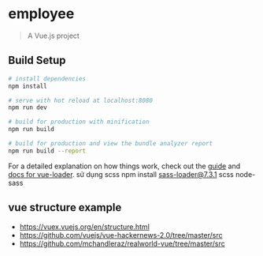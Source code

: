 # employee

> A Vue.js project

## Build Setup

``` bash
# install dependencies
npm install

# serve with hot reload at localhost:8080
npm run dev

# build for production with minification
npm run build

# build for production and view the bundle analyzer report
npm run build --report
```

For a detailed explanation on how things work, check out the [guide](http://vuejs-templates.github.io/webpack/) and [docs for vue-loader](http://vuejs.github.io/vue-loader).
sử dụng scss
npm install sass-loader@7.3.1 scss node-sass

## vue structure example
- https://vuex.vuejs.org/en/structure.html
- https://github.com/vuejs/vue-hackernews-2.0/tree/master/src
- https://github.com/mchandleraz/realworld-vue/tree/master/src

